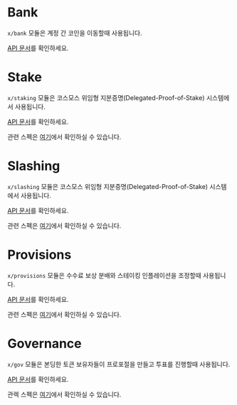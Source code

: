 # Bank

`x/bank` 모듈은 계정 간 코인을 이동할때 사용됩니다.

[API 문서](https://godoc.org/github.com/ivansukach/modified-cosmos-sdk/x/bank)를 확인하세요.

# Stake

`x/staking` 모듈은 코스모스 위임형 지분증명(Delegated-Proof-of-Stake) 시스템에서 사용됩니다.

[API 문서](https://godoc.org/github.com/ivansukach/modified-cosmos-sdk/x/staking)를 확인하세요.

관련 스펙은 [여기](https://github.com/ivansukach/modified-cosmos-sdk/tree/master/docs/spec/staking)에서 확인하실 수 있습니다.


# Slashing

`x/slashing` 모듈은 코스모스 위임형 지분증명(Delegated-Proof-of-Stake) 시스템에서 사용됩니다.

[API 문서](https://godoc.org/github.com/ivansukach/modified-cosmos-sdk/x/slashing)를 확인하세요.

관련 스펙은 [여기](https://github.com/ivansukach/modified-cosmos-sdk/tree/master/docs/spec/slashing)에서 확인하실 수 있습니다.

# Provisions

`x/provisions` 모듈은 수수료 보상 분배와 스테이킹 인플레이션을 조정할때 사용됩니다.

[API 문서](https://godoc.org/github.com/ivansukach/modified-cosmos-sdk/x/distribution)를 확인하세요.

관련 스펙은 [여기](https://github.com/ivansukach/modified-cosmos-sdk/tree/master/docs/spec/distribution)에서 확인하실 수 있습니다.

# Governance

`x/gov` 모듈은 본딩한 토큰 보유자들이 프로포절을 만들고 투표를 진행할때 사용됩니다.

[API 문서](https://godoc.org/github.com/ivansukach/modified-cosmos-sdk/x/gov)를 확인하세요.

관렉 스펙은 [여기](https://github.com/ivansukach/modified-cosmos-sdk/tree/master/docs/spec/governance)에서 확인하실 수 있습니다.
